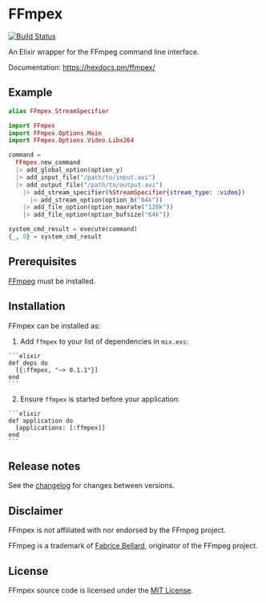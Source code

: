 # FFmpex

[![Build Status](https://travis-ci.org/talklittle/ffmpex.svg?branch=master)](https://travis-ci.org/talklittle/ffmpex)

An Elixir wrapper for the FFmpeg command line interface.

Documentation: https://hexdocs.pm/ffmpex/

## Example

```elixir
alias FFmpex.StreamSpecifier

import FFmpex
import FFmpex.Options.Main
import FFmpex.Options.Video.Libx264

command =
  FFmpex.new_command
  |> add_global_option(option_y)
  |> add_input_file("/path/to/input.avi")
  |> add_output_file("/path/to/output.avi")
    |> add_stream_specifier(%StreamSpecifier{stream_type: :video})
      |> add_stream_option(option_b("64k"))
    |> add_file_option(option_maxrate("128k"))
    |> add_file_option(option_bufsize("64k"))

system_cmd_result = execute(command)
{_, 0} = system_cmd_result
```

## Prerequisites

[FFmpeg](https://ffmpeg.org/) must be installed.

## Installation

FFmpex can be installed as:

  1. Add `ffmpex` to your list of dependencies in `mix.exs`:

    ```elixir
    def deps do
      [{:ffmpex, "~> 0.1.1"}]
    end
    ```

  2. Ensure `ffmpex` is started before your application:

    ```elixir
    def application do
      [applications: [:ffmpex]]
    end
    ```

## Release notes

See the [changelog](CHANGELOG.md) for changes between versions.

## Disclaimer

FFmpex is not affiliated with nor endorsed by the FFmpeg project.

FFmpeg is a trademark of [Fabrice Bellard](http://www.bellard.org/), originator of the FFmpeg project.

## License

FFmpex source code is licensed under the [MIT License](LICENSE.md).